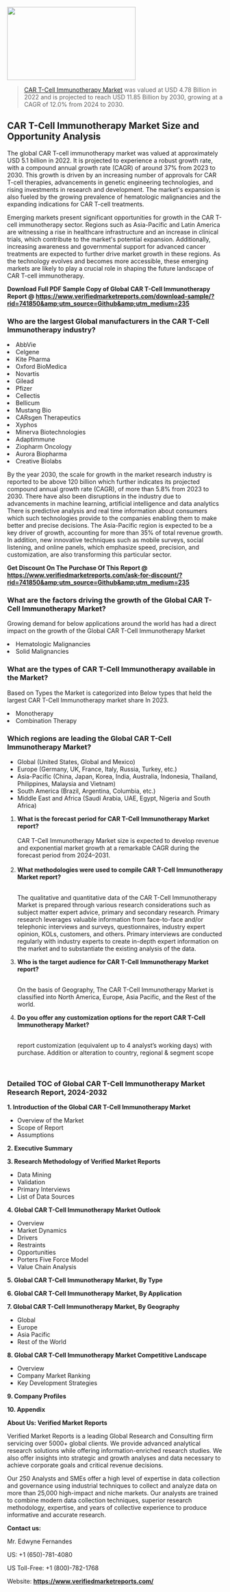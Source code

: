 <img src="https://ffe5etoiles.com/wp-content/uploads/2024/12/MST1-300x171.png" alt="" width="300" height="171" class="alignnone size-medium wp-image-20088" /><blockquote><p><p><a href="https://www.verifiedmarketreports.com/download-sample/?rid=741850&utm_source=Github&utm_medium=235" target="_blank">CAR T-Cell Immunotherapy Market</a> was valued at USD 4.78 Billion in 2022 and is projected to reach USD 11.85 Billion by 2030, growing at a CAGR of 12.0% from 2024 to 2030.</p></blockquote><p><h2>CAR T-Cell Immunotherapy Market Size and Opportunity Analysis</h2><p>The global CAR T-cell immunotherapy market was valued at approximately USD 5.1 billion in 2022. It is projected to experience a robust growth rate, with a compound annual growth rate (CAGR) of around 37% from 2023 to 2030. This growth is driven by an increasing number of approvals for CAR T-cell therapies, advancements in genetic engineering technologies, and rising investments in research and development. The market's expansion is also fueled by the growing prevalence of hematologic malignancies and the expanding indications for CAR T-cell treatments.</p><p>Emerging markets present significant opportunities for growth in the CAR T-cell immunotherapy sector. Regions such as Asia-Pacific and Latin America are witnessing a rise in healthcare infrastructure and an increase in clinical trials, which contribute to the market's potential expansion. Additionally, increasing awareness and governmental support for advanced cancer treatments are expected to further drive market growth in these regions. As the technology evolves and becomes more accessible, these emerging markets are likely to play a crucial role in shaping the future landscape of CAR T-cell immunotherapy.</p></p><p class=""><strong>Download Full PDF Sample Copy of Global CAR T-Cell Immunotherapy Report @ <a href="https://www.verifiedmarketreports.com/download-sample/?rid=741850&amp;utm_source=Github&amp;utm_medium=235" target="_blank">https://www.verifiedmarketreports.com/download-sample/?rid=741850&amp;utm_source=Github&amp;utm_medium=235</a></strong></p><h3 id="" class="">Who are the largest Global manufacturers in the CAR T-Cell Immunotherapy industry?</h3><p><li>AbbVie</li><li> Celgene</li><li> Kite Pharma</li><li> Oxford BioMedica</li><li> Novartis</li><li> Gilead</li><li> Pfizer</li><li> Cellectis</li><li> Bellicum</li><li> Mustang Bio</li><li> CARsgen Therapeutics</li><li> Xyphos</li><li> Minerva Biotechnologies</li><li> Adaptimmune</li><li> Ziopharm Oncology</li><li> Aurora Biopharma</li><li> Creative Biolabs</li></p><div class=""><div class="" dir="" data-message-author-role="" data-message-id="" data-message-model-slug=""><div class=""><div class=""><div class=""><div class="" dir="" data-message-author-role="" data-message-id="" data-message-model-slug=""><div class=""><div class=""><p>By the year 2030, the scale for growth in the market research industry is reported to be above 120 billion which further indicates its projected compound annual growth rate (CAGR), of more than 5.8% from 2023 to 2030. There have also been disruptions in the industry due to advancements in machine learning, artificial intelligence and data analytics There is predictive analysis and real time information about consumers which such technologies provide to the companies enabling them to make better and precise decisions. The Asia-Pacific region is expected to be a key driver of growth, accounting for more than 35% of total revenue growth. In addition, new innovative techniques such as mobile surveys, social listening, and online panels, which emphasize speed, precision, and customization, are also transforming this particular sector.</p><p><strong>Get Discount On The Purchase Of This Report @&nbsp; <a href="https://www.verifiedmarketreports.com/ask-for-discount/?rid=741850&amp;utm_source=Github&amp;utm_medium=235" target="_blank">https://www.verifiedmarketreports.com/ask-for-discount/?rid=741850&amp;utm_source=Github&amp;utm_medium=235</a></strong></p></div></div></div></div></div></div></div></div><h3 id="" class="">What are the factors driving the growth of the Global CAR T-Cell Immunotherapy Market?</h3><p id="" class="">Growing demand for below applications around the world has had a direct impact on the growth of the Global CAR T-Cell Immunotherapy Market</p><p id="" class=""><li>Hematologic Malignancies</li><li> Solid Malignancies</li></p><h3 id="" class="">What are the types of CAR T-Cell Immunotherapy available in the Market?</h3><p id="" class="">Based on Types the Market is categorized into Below types that held the largest CAR T-Cell Immunotherapy market share In 2023.</p><p id="" class=""><li>Monotherapy</li><li> Combination Therapy</li></p><h3 id="" class="">Which regions are leading the Global CAR T-Cell Immunotherapy Market?</h3><ul><li>Global (United States, Global and Mexico)</li><li>Europe (Germany, UK, France, Italy, Russia, Turkey, etc.)</li><li>Asia-Pacific (China, Japan, Korea, India, Australia, Indonesia, Thailand, Philippines, Malaysia and Vietnam)</li><li>South America (Brazil, Argentina, Columbia, etc.)</li><li>Middle East and Africa (Saudi Arabia, UAE, Egypt, Nigeria and South Africa)</li></ul><p><ol><li><strong>What is the forecast period for CAR T-Cell Immunotherapy Market report?<br /></strong><br /><span data-sheets-root="1" data-sheets-value="{&quot;1&quot;:2,&quot;2&quot;:&quot;XXXX size is expected to develop revenue and exponential market growth at a remarkable CAGR during the forecast period from 2024&ndash;2030.&quot;}" data-sheets-userformat="{&quot;2&quot;:12674,&quot;4&quot;:{&quot;1&quot;:2,&quot;2&quot;:16776960},&quot;10&quot;:2,&quot;11&quot;:0,&quot;15&quot;:&quot;Arial&quot;,&quot;16&quot;:12}">CAR T-Cell Immunotherapy Market size is expected to develop revenue and exponential market growth at a remarkable CAGR during the forecast period from 2024&ndash;2031.</span><br /><br /></li><li><strong>What methodologies were used to compile CAR T-Cell Immunotherapy Market report?<br /><br /></strong><p>The qualitative and quantitative data of the&nbsp;CAR T-Cell Immunotherapy Market is prepared through various research considerations such as subject matter expert advice, primary and secondary research. Primary research leverages valuable information from face-to-face and/or telephonic interviews and surveys, questionnaires, industry expert opinion, KOLs, customers, and others. Primary interviews are conducted regularly with industry experts to create in-depth expert information on the market and to substantiate the existing analysis of the data.&nbsp;</p></li><li><strong>Who is the target audience for CAR T-Cell Immunotherapy Market report?<br /><br /></strong><p>On the basis of Geography, The&nbsp;CAR T-Cell Immunotherapy Market is classified into North America, Europe, Asia Pacific, and the Rest of the world.</p></li><li><strong>Do you offer any customization options for the report CAR T-Cell Immunotherapy Market?<br /><br /></strong><p>report customization (equivalent up to 4 analyst&rsquo;s working days) with purchase. Addition or alteration to country, regional &amp; segment scope</p><p>&nbsp;</p></li></ol></p><h3 id="" class="">Detailed TOC of Global CAR T-Cell Immunotherapy Market Research Report, 2024-2032</h3><p id="" class=""><strong>1. Introduction of the Global CAR T-Cell Immunotherapy Market</strong></p><ul><li>Overview of the Market</li><li>Scope of Report</li><li>Assumptions</li></ul><p id="" class=""><strong>2. Executive Summary</strong></p><p id="" class=""><strong>3. Research Methodology of&nbsp;Verified Market Reports</strong></p><ul><li>Data Mining</li><li>Validation</li><li>Primary Interviews</li><li>List of Data Sources</li></ul><p id="" class=""><strong>4. Global CAR T-Cell Immunotherapy Market Outlook</strong></p><ul><li>Overview</li><li>Market Dynamics</li><li>Drivers</li><li>Restraints</li><li>Opportunities</li><li>Porters Five Force Model</li><li>Value Chain Analysis</li></ul><p id="" class=""><strong>5. Global CAR T-Cell Immunotherapy Market, By&nbsp;Type</strong></p><p id="" class=""><strong>6. Global CAR T-Cell Immunotherapy Market, By Application</strong></p><p id="" class=""><strong>7. Global CAR T-Cell Immunotherapy Market, By Geography</strong></p><ul><li>Global</li><li>Europe</li><li>Asia Pacific</li><li>Rest of the World</li></ul><p id="" class=""><strong>8. Global CAR T-Cell Immunotherapy Market Competitive Landscape</strong></p><ul><li>Overview</li><li>Company Market Ranking</li><li>Key Development Strategies</li></ul><p id="" class=""><strong>9. Company Profiles</strong></p><p id="" class=""><strong>10. Appendix</strong></p><p id="" class=""><strong>About Us: Verified Market Reports</strong></p><p id="" class="">Verified Market Reports is a leading Global Research and Consulting firm servicing over 5000+ global clients. We provide advanced analytical research solutions while offering information-enriched research studies. We also offer insights into strategic and growth analyses and data necessary to achieve corporate goals and critical revenue decisions.</p><p id="" class="">Our 250 Analysts and SMEs offer a high level of expertise in data collection and governance using industrial techniques to collect and analyze data on more than 25,000 high-impact and niche markets. Our analysts are trained to combine modern data collection techniques, superior research methodology, expertise, and years of collective experience to produce informative and accurate research.</p><p id="" class=""><strong>Contact us:</strong></p><p id="" class="">Mr. Edwyne Fernandes</p><p id="" class="">US: +1 (650)-781-4080</p><p id="" class="">US Toll-Free: +1 (800)-782-1768</p><p id="" class="">Website: <a target="" data-test-app-aware-link=""><strong>https://www.verifiedmarketreports.com/</strong></a></p>
